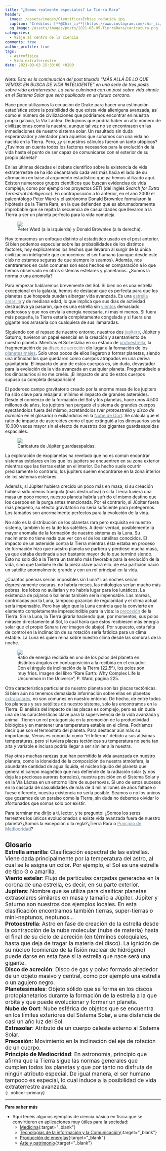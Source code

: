```yaml
---
title: "¿Somos realmente especiales? La Tierra Rara"
header:
  image: /assets/images/CientificasErbias_reducida.jpg
  caption: "Créditos: [**@Chir_ii**](https://www.instagram.com/chir_ii/?hl=en)"
  og_image: /assets/images/posts/2021-03-05-TierraRara/caricatura.png
categories:
  - Viaje al centro de la ciencia
comments: true
author_profile: true
tags:
  - Astrofísica
  - Vida extraterrestre
date: 2021-03-03 15:30:00 +0200
--- 
```


*Nota: Esta es la continuación del post titulado “MÁS ALLÁ DE LO QUE VEMOS: EN BUSCA DE VIDA INTELIGENTE”  en una serie de tres posts sobre vida extraterrestre. La serie culminará con un post sobre vida simple en el Sistema Solar que será publicado en un futuro cercano.*

Hace poco utilizamos la ecuación de Drake para hacer una estimación estadística sobre la posibilidad de que exista vida alienígena avanzada, así como el número de civilizaciones que podríamos encontrar en nuestra propia galaxia, la Vía Láctea. Dedujimos que podría haber un alto número de civilizaciones como la nuestra, aunque tal vez no se encontrasen en las inmediaciones de nuestro sistema solar. Un resultado sin duda esperanzador y alentador para aquellos que soñamos con una vida no nacida en la Tierra. Pero, ¿y si nuestros cálculos fueron un tanto utópicos? ¿Tuvimos en cuenta todos los factores necesarios para la evolución de la vida hasta el punto de ser capaz de comunicarse con el exterior de su propio planeta?

En las últimas décadas el debate científico sobre la existencia de vida extraterrestre se ha ido decantando cada vez más hacia el lado de su afirmación en base al argumento estadístico que ya hemos utilizado aquí. Existen numerosos grupos científicos que buscan evidencias de vida compleja, como por ejemplo los proyectos SETI (del inglés *Search for Extra Terrestrial Intelligence*). En contraposición a lo anterior, en el año 2000 el paleontólogo Peter Ward y el astrónomo Donald Brownlee formularon la hipótesis de la Tierra Rara, en la que defienden que es abrumadoramente improbable que se repita la secuencia de casualidades que llevaron a la Tierra a ser un planeta perfecto para la vida compleja.

<figure>
	<img src="{{ site.url }}{{ site.baseurl }}/assets/images/posts/2021-03-05-TierraRara/autores.png"/>
	<figcaption> Peter Ward (a la izquierda) y Donald Brownlee (a la derecha). 
</figcaption>
</figure>

Hoy tomaremos un enfoque distinto al estadístico usado en el post anterior. Si bien podemos especular sobre las probabilidades de los distintos factores, hoy explicaremos los hechos que llevaron al surgir de la única civilización inteligente que conocemos: el ser humano (aunque desde este club no estamos seguras de que siempre lo seamos). Además, nos centraremos en cuán comunes son esos hechos en comparación a lo que hemos observado en otros sistemas estelares y planetarios. ¿Somos la norma o una anomalía?

Para empezar hablaremos brevemente del Sol. Si bien no es una estrella excepcional en la galaxia, hemos de destacar que es perfecta para que los planetas que hospeda puedan albergar vida avanzada. Es una <a style="color:lightslategray" href="https://cientificaserbias.github.io/blog/viaje%20al%20centro%20de%20la%20ciencia/TierraRara/index.html#target">estrella amarilla</a> y de mediana edad, lo que implica que sus días de actividad destructiva ya pasaron, que es una estrella sin <a style="color:lightslategray" href="https://cientificaserbias.github.io/blog/viaje%20al%20centro%20de%20la%20ciencia/TierraRara/index.html#target">vientos</a> demasiado poderosos y que nos envía la energía necesaria, ni más ni menos. Si fuera más pequeña, la Tierra estaría completamente congelada y si fuera una gigante nos arrasaría con cualquiera de sus llamaradas. 

Siguiendo con el repaso de nuestro entorno, nuestros dos  <a style="color:lightslategray" href="https://cientificaserbias.github.io/blog/viaje%20al%20centro%20de%20la%20ciencia/TierraRara/index.html#target">jupiters</a>, Júpiter y Saturno, tuvieron un papel esencial en la creación y asentamiento de nuestro planeta. Mientras el Sol estaba en su estado de <a style="color:lightslategray" href="https://cientificaserbias.github.io/blog/viaje%20al%20centro%20de%20la%20ciencia/TierraRara/index.html#target">protoestrella</a>, la fragmentación de su <a style="color:lightslategray" href="https://cientificaserbias.github.io/blog/viaje%20al%20centro%20de%20la%20ciencia/TierraRara/index.html#target">disco de acreción</a> dio lugar a la formación de los <a style="color:lightslategray" href="https://cientificaserbias.github.io/blog/viaje%20al%20centro%20de%20la%20ciencia/TierraRara/index.html#target">planetesimales</a>. Solo unos pocos de ellos llegaron a formar planetas, siendo una infinidad los que quedaron como cuerpos atrapados en una deriva gravitatoria. El impacto de uno de estos cuerpos es, sin duda, devastador para la evolución de la vida avanzada en cualquier planeta. Preguntádselo a los dinosaurios si no me creéis. ¡El impacto de uno de estos cuerpos supuso su completa desaparición!

El poderoso campo gravitatorio creado por la enorme masa de los jupiters ha sido clave para rebajar al mínimo el impacto de grandes asteroides. Desde el comienzo de la formación del Sol y los planetas, hace unos 4.500 millones de años, los jupiters han purgado el sistema de grandes cuerpos eyectándolos fuera del mismo, acretándolos (ver *protoestrella* y *disco de acreción* en el glosario) o exiliándolos en la <a style="color:lightslategray" href="https://cientificaserbias.github.io/blog/viaje%20al%20centro%20de%20la%20ciencia/TierraRara/index.html#target">Nube de Oort</a>. Se calcula que el ratio de impacto de asteroides como el que extinguió a los dinosaurios sería 10.000 veces mayor sin el efecto de nuestros dos gigantes guardaespaldas espaciales.

<figure>
	<img src="{{ site.url }}{{ site.baseurl }}/assets/images/posts/2021-03-05-TierraRara/caricatura.png"/>
	<figcaption> Caricatura de Júpiter guardaespaldas. 
</figcaption>
</figure>

La exploración de exoplanetas ha revelado que no es común encontrar sistemas estelares en los que los jupiters se encuentren en su zona exterior mientras que las tierras están en el interior. De hecho suele ocurrir precisamente lo contrario, los jupiters suelen encontrarse en la zona interior de los sistemas estelares. 

Además, si Júpiter hubiera crecido un poco más en masa, si su creación hubiera sido menos tranquila (más destructiva) o si la Tierra tuviera una masa un poco menor, nuestro planeta habría sufrido el mismo destino que los cuerpos en la purga antes mencionada. Por el contrario, si Júpiter fuera más pequeño, su efecto gravitatorio no sería suficiente para protegernos. Los tamaños son anormalmente perfectos para la evolución de la vida. 

No solo es la distribución de los planetas rara pero exquisita en nuestro sistema, también lo es la de los satélites. A decir verdad, posiblemente la mayor anomalía de la formación de nuestro sistema es la Luna. Su nacimiento no tiene nada que ver con el de los satélites conocidos. El impacto de un asteroide contra la Tierra mientras ésta estaba en proceso de formación hizo que nuestro planeta se partiera y perdiese mucha masa, ya que estaba destinada a ser bastante mayor de lo que terminó siendo. Esto no solo dió a la Tierra un tamaño más favorable para la evolución de la vida, sino que también le dio la pieza clave para ello: de esa partición nació un satélite anormalmente grande y con un rol principal en la vida.

¿Cuantos poemas serían imposibles sin Luna? Las noches serían depresivamente oscuras, no habría meses, las mitologías serían mucho más pobres, los lobos no aullarían y no habría lugar para los lunáticos. La existencia de pájaros o ballenas también sería impensable. Las mareas, controladas por la Luna, tampoco gozarían de regularidad y el clima actual sería impensable. Pero hay algo que la Luna controla que la convierte en elemento completamente imprescindible para la vida: la <a style="color:lightslategray" href="https://cientificaserbias.github.io/blog/viaje%20al%20centro%20de%20la%20ciencia/TierraRara/index.html#target">precesión</a> de la Tierra. Sin la Luna, la Tierra giraría haciendo que, por momentos, sus polos mirasen directamente al Sol, lo cual haría que estos recibiesen más energía solar que el propio Sahara (ver imagen de abajo). Por supuesto, esta falta de control en la inclinación de su rotación sería fatídica para un clima estable. La Luna es quien reina sobre nuestro clima desde las sombras de la noche.

<figure>
	<img src="{{ site.url }}{{ site.baseurl }}/assets/images/posts/2021-03-05-TierraRara/precesion.png"/>
	<figcaption> Ratio de energía recibida en uno de los polos del planeta en distintos ángulos en contraposición a la recibida en el ecuador. Con el ángulo de inclinación de la Tierra (22.5º), los polos son muy fríos. Imagen del libro “Rare Earth: Why Complex Life Is Uncommon in the Universe”, P. Ward, página 225. 
</figcaption>
</figure>

Otra característica particular de nuestro planeta son las placas tectónicas. Si bien aún no tenemos demasiada información sobre ellas en planetas <a style="color:lightslategray" href="https://cientificaserbias.github.io/blog/viaje%20al%20centro%20de%20la%20ciencia/TierraRara/index.html#target">extrasolares</a>, no son comunes en nuestro entorno. De hecho, de entre todos los planetas y sus satélites de nuestro sistema, solo las encontramos en la Tierra. El análisis del impacto de las placas es complejo, pero es sin duda una de las características clave para la supervivencia de la vida avanzada y animal. Tienen un rol protagonista en la promoción de la productividad biológica y en mantener una temperatura estable en el clima. Podríamos decir que son el termostato del planeta. Para destacar aún más su importancia, Venus es conocida como “el Infierno” debido a sus altísimas temperaturas, pero si tuviera placas tectónicas su temperatura no sería tan alta y variable e incluso podría llegar a ser similar a la nuestra. 

Hay otras muchas rarezas que han permitido la vida avanzada en nuestro planeta, como la idoneidad de la composición de nuestra atmósfera, la abundante cantidad de agua líquida, el núcleo líquido del planeta que genera el campo magnético que nos defiende de la radiación solar (y nos deja las preciosas auroras boreales), nuestra posición en el Sistema Solar y en la Vía Láctea en un entorno libre de supernovas. Si uno de estos sucesos en la cascada de casualidades de más de 4 mil millones de años faltase o fuese diferente, nuestra existencia no sería posible. Seamos o no los únicos que gozamos de un paraíso como la Tierra, sin duda no debemos olvidar lo afortunados que somos solo por existir.

Para terminar me dirijo a ti, lector, y te pregunto: ¿Somos los seres terrestres los únicos evolucionados o existe vida avanzada fuera de nuestro planeta?¿Somos la excepción o la regla?¿Tierra Rara o <a style="color:lightslategray" href="https://cientificaserbias.github.io/blog/viaje%20al%20centro%20de%20la%20ciencia/TierraRara/index.html#target">Principio de Mediocridad</a>?
&nbsp;  
&nbsp;

<span style="font-size:1.5em"><a id="target" style= "color:black"><b>Glosario</b></a></span>
&nbsp;   
<span style="font-size:1.25em">
**Estrella amarilla**: Clasificación espectral de las estrellas. Viene dada principalmente por la temperatura del astro, al cual se le asigna un color. Por ejemplo, el Sol es una estrella de tipo G o amarilla. <br>
**Viento estelar**: Flujo de partículas cargadas generadas en la corona de una estrella, es decir, en su parte exterior. <br>
**Jupiters**: Nombre que se utiliza para clasificar planetas extrasolares similares en masa y tamaño a Júpiter. Júpiter y Saturno son nuestros dos ejemplos locales. En esta clasificación encontramos también tierras, super-tierras o mini-neptunos, neptunos… <br>
**Protoestrella**: Astro en fase de creación de la estrella desde la contracción de la nube molecular (nube de materia) hasta el final de su ciclo de acreción (en términos coloquiales, hasta que deja de tragar la materia del disco). La ignición de su núcleo (comienzo de la fisión nuclear de hidrógeno) puede darse en esta fase si la estrella que nace será una gigante. <br>
**Disco de acreción**: Disco de gas y polvo formado alrededor de un objeto masivo y central, como por ejemplo una estrella o un agujero negro. <br>
**Planetesimales**: Objeto sólido que se forma en los discos protoplanetarios durante la formación de la estrella a la que orbita y que puede evolucionar y formar un planeta. <br>
**Nube de Oort**: Nube esférica de objetos que se encuentra en los límites exteriores del Sistema Solar, a una distancia de casi un año luz del Sol. <br>
**Extrasolar**: Atributo de un cuerpo celeste externo al Sistema Solar. <br>
**Precesión**: Movimiento en la inclinación del eje de rotación de un cuerpo. <br>
**Principio de Mediocridad**: En astronomía, principio que afirma que la Tierra sigue las normas generales que cumplen todos los planetas y que por tanto no disfruta de ningún atributo especial. De igual manera, el ser humano tampoco es especial, lo cual induce a la posibilidad de vida extraterrestre avanzada. <br>
</span>
{: .notice--primary}   

---
**Para saber más**
* Aquí tenéis algunos ejemplos de ciencia básica en física que se convirtieron en aplicaciones muy útiles para la sociedad:
	+ [Medicina](https://www.i-cpan.es/es/content/medicina){:target="_blank"}
	+ [Tecnologías de la información y la Comunicación](https://www.i-cpan.es/es/content/tecnolog%C3%ADas-de-la-informaci%C3%B3n-y-la-comunicaci%C3%B3n){:target="_blank"}
	+ [Producción de energías](https://www.i-cpan.es/es/content/energ%C3%ADa){:target="_blank"}
	+ [Arte y patrimonio](https://www.i-cpan.es/es/content/arte-y-patrimonio){:target="_blank"}
